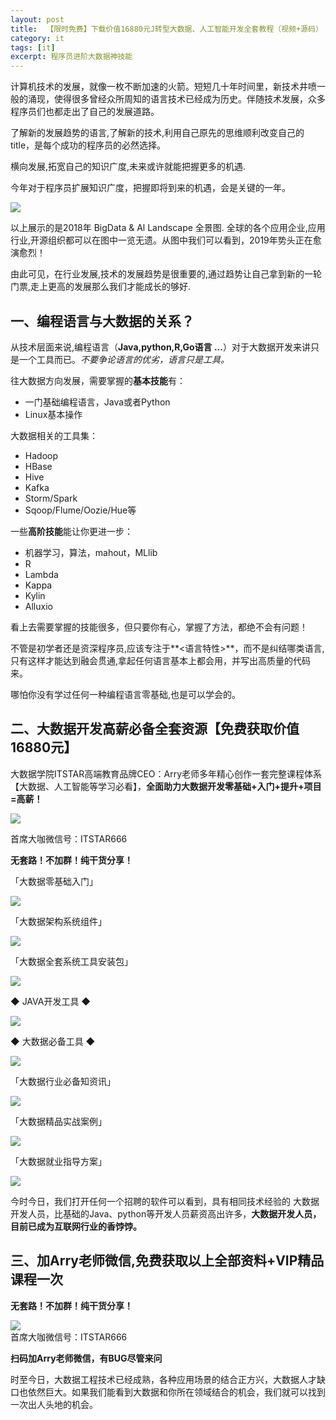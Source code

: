 ```yaml
---
layout: post
title:  【限时免费】下载价值16880元J转型大数据、人工智能开发全套教程（视频+源码）
category: it
tags: [it]
excerpt: 程序员进阶大数据神技能
---
```


计算机技术的发展，就像一枚不断加速的火箭。短短几十年时间里，新技术井喷一般的涌现，使得很多曾经众所周知的语言技术已经成为历史。伴随技术发展，众多程序员们也都走出了自己的发展道路。

了解新的发展趋势的语言,了解新的技术,利用自己原先的思维顺利改变自己的title，是每个成功的程序员的必然选择。

横向发展,拓宽自己的知识广度,未来或许就能把握更多的机遇.

今年对于程序员扩展知识广度，把握即将到来的机遇，会是关键的一年。

![](http://favorites.ren/assets/images/2019/it/bigdata13.png)

以上展示的是2018年 BigData & Al Landscape 全景图. 全球的各个应用企业,应用行业,开源组织都可以在图中一览无遗。从图中我们可以看到，2019年势头正在愈演愈烈！

由此可见，在行业发展,技术的发展趋势是很重要的,通过趋势让自己拿到新的一轮门票,走上更高的发展那么我们才能成长的够好.

##  一、编程语言与大数据的关系？

从技术层面来说,编程语言（**Java,python,R,Go语言 ...**）对于大数据开发来讲只是一个工具而已。*不要争论语言的优劣，语言只是工具。*

往大数据方向发展，需要掌握的**基本技能**有：

- 一门基础编程语言，Java或者Python  
- Linux基本操作

大数据相关的工具集：

- Hadoop
- HBase
- Hive
- Kafka
- Storm/Spark
- Sqoop/Flume/Oozie/Hue等

一些**高阶技能**能让你更进一步：

- 机器学习，算法，mahout，MLlib
- R
- Lambda
- Kappa
- Kylin
- Alluxio


看上去需要掌握的技能很多，但只要你有心，掌握了方法，都绝不会有问题！

不管是初学者还是资深程序员,应该专注于**<语言特性>**，而不是纠结哪类语言,只有这样才能达到融会贯通,拿起任何语言基本上都会用，并写出高质量的代码来。

哪怕你没有学过任何一种编程语言零基础,也是可以学会的。

## 二、大数据开发高薪必备全套资源【免费获取价值16880元】

大数据学院ITSTAR高端教育品牌CEO：Arry老师多年精心创作一套完整课程体系【大数据、人工智能等学习必看】，**全面助力大数据开发零基础+入门+提升+项目=高薪！**

![](http://favorites.ren/assets/images/2019/it/bigdata02.jpg)

首席大咖微信号：ITSTAR666

**无套路！不加群！纯干货分享！**


「大数据零基础入门」

![](http://favorites.ren/assets/images/2019/it/bigdata03.jpg)

「大数据架构系统组件」

![](http://favorites.ren/assets/images/2019/it/bigdata04.jpg)


「大数据全套系统工具安装包」

![](http://favorites.ren/assets/images/2019/it/bigdata05.gif)

◆ JAVA开发工具 ◆

![](http://favorites.ren/assets/images/2019/it/bigdata06.gif)

◆ 大数据必备工具 ◆

![](http://favorites.ren/assets/images/2019/it/bigdata07.gif)

「大数据行业必备知资讯」

![](http://favorites.ren/assets/images/2019/it/bigdata08.jpg)

「大数据精品实战案例」

![](http://favorites.ren/assets/images/2019/it/bigdata09.gif)

「大数据就业指导方案」

![](http://favorites.ren/assets/images/2019/it/bigdata10.jpg)

今时今日，我们打开任何一个招聘的软件可以看到，具有相同技术经验的 大数据开发人员，比基础的Java、python等开发人员薪资高出许多，**大数据开发人员，目前已成为互联网行业的香饽饽。**

##  三、加Arry老师微信,免费获取以上全部资料+VIP精品课程一次

**无套路！不加群！纯干货分享！**

![](http://favorites.ren/assets/images/2019/it/bigdata11.jpg)  
首席大咖微信号：ITSTAR666

**扫码加Arry老师微信，有BUG尽管来问**

时至今日，大数据工程技术已经成熟，各种应用场景的结合正方兴，大数据人才缺口也依然巨大。如果我们能看到大数据和你所在领域结合的机会，我们就可以找到一次出人头地的机会。